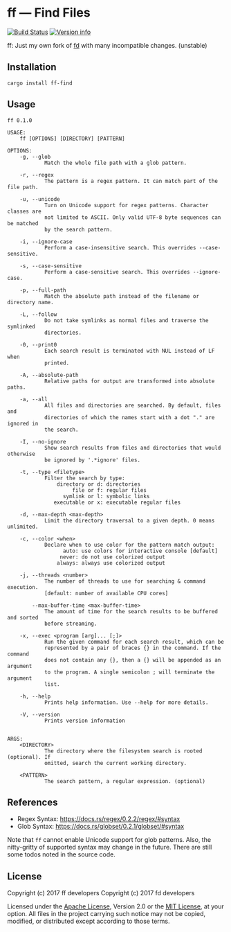 # ff — Find Files

[![Build Status](https://travis-ci.org/jakwings/ff-find.svg?branch=master)](https://travis-ci.org/jakwings/ff-find)
[![Version info](https://img.shields.io/crates/v/ff-find.svg)](https://crates.io/crates/ff-find)

ff: Just my own fork of [fd] with many incompatible changes. (unstable)

[fd]: https://github.com/sharkdp/fd/tree/7ecb6239504dff9eb9e9359521ece6744ef04f67

## Installation

```
cargo install ff-find
```


## Usage

```
ff 0.1.0

USAGE:
    ff [OPTIONS] [DIRECTORY] [PATTERN]

OPTIONS:
    -g, --glob
            Match the whole file path with a glob pattern.

    -r, --regex
            The pattern is a regex pattern. It can match part of the file path.

    -u, --unicode
            Turn on Unicode support for regex patterns. Character classes are
            not limited to ASCII. Only valid UTF-8 byte sequences can be matched
            by the search pattern.

    -i, --ignore-case
            Perform a case-insensitive search. This overrides --case-sensitive.

    -s, --case-sensitive
            Perform a case-sensitive search. This overrides --ignore-case.

    -p, --full-path
            Match the absolute path instead of the filename or directory name.

    -L, --follow
            Do not take symlinks as normal files and traverse the symlinked
            directories.

    -0, --print0
            Each search result is terminated with NUL instead of LF when
            printed.

    -A, --absolute-path
            Relative paths for output are transformed into absolute paths.

    -a, --all
            All files and directories are searched. By default, files and
            directories of which the names start with a dot "." are ignored in
            the search.

    -I, --no-ignore
            Show search results from files and directories that would otherwise
            be ignored by '.*ignore' files.

    -t, --type <filetype>
            Filter the search by type:
                directory or d: directories
                     file or f: regular files
                  symlink or l: symbolic links
               executable or x: executable regular files

    -d, --max-depth <max-depth>
            Limit the directory traversal to a given depth. 0 means unlimited.

    -c, --color <when>
            Declare when to use color for the pattern match output:
                  auto: use colors for interactive console [default]
                 never: do not use colorized output
                always: always use colorized output

    -j, --threads <number>
            The number of threads to use for searching & command execution.
            [default: number of available CPU cores]

        --max-buffer-time <max-buffer-time>
            The amount of time for the search results to be buffered and sorted
            before streaming.

    -x, --exec <program [arg]... [;]>
            Run the given command for each search result, which can be
            represented by a pair of braces {} in the command. If the command
            does not contain any {}, then a {} will be appended as an argument
            to the program. A single semicolon ; will terminate the argument
            list.

    -h, --help
            Prints help information. Use --help for more details.

    -V, --version
            Prints version information


ARGS:
    <DIRECTORY>
            The directory where the filesystem search is rooted (optional). If
            omitted, search the current working directory.

    <PATTERN>
            The search pattern, a regular expression. (optional)
```


## References

*   Regex Syntax: https://docs.rs/regex/0.2.2/regex/#syntax
*   Glob Syntax: https://docs.rs/globset/0.2.1/globset/#syntax

Note that `ff` cannot enable Unicode support for glob patterns. Also, the
nitty-gritty of supported syntax may change in the future. There are still some
todos noted in the source code.


## License

Copyright (c) 2017 ff developers
Copyright (c) 2017 fd developers

Licensed under the [Apache License], Version 2.0 or the [MIT License], at your
option.  All files in the project carrying such notice may not be copied,
modified, or distributed except according to those terms.

[Apache License]: https://www.apache.org/licenses/LICENSE-2.0
[MIT License]: https://opensource.org/licenses/MIT
